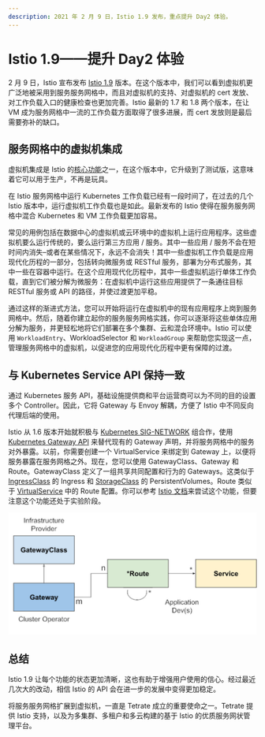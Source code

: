 ```yaml
---
description: 2021 年 2 月 9 日，Istio 1.9 发布，重点提升 Day2 体验。
---
```


# Istio 1.9——提升 Day2 体验

2 月 9 日，Istio 宣布发布 [Istio 1.9](https://istio.io/latest/news/releases/1.9.x/announcing-1.9/) 版本。在这个版本中，我们可以看到虚拟机更广泛地被采用到服务服务网格中，而且对虚拟机的支持、对虚拟机的 cert 发放、对工作负载入口的健康检查也更加完善。Istio 最新的 1.7 和 1.8 两个版本，在让 VM 成为服务网格中一流的工作负载方面取得了很多进展，而 cert 发放则是最后需要弥补的缺口。

## 服务网格中的虚拟机集成

虚拟机集成是 Istio 的[核心功能](https://istio.io/latest/about/feature-stages/)之一，在这个版本中，它升级到了测试版，这意味着它可以用于生产，不再是玩具。

在 Istio 服务网格中运行 Kubernetes 工作负载已经有一段时间了，在过去的几个 Istio 版本中，运行虚拟机工作负载也是如此。最新发布的 Istio 使得在服务服务网格中混合 Kubernetes 和 VM 工作负载更加容易。

常见的用例包括在数据中心的虚拟机或云环境中的虚拟机上运行应用程序。这些虚拟机要么运行传统的，要么运行第三方应用 / 服务。其中一些应用 / 服务不会在短时间内消失–或者在某些情况下，永远不会消失！其中一些虚拟机工作负载是应用现代化历程的一部分，包括转向微服务或 RESTful 服务，部署为分布式服务，其中一些在容器中运行。在这个应用现代化历程中，其中一些虚拟机运行单体工作负载，直到它们被分解为微服务：在虚拟机中运行这些应用提供了一条通往目标 RESTful 服务或 API 的路径，并使过渡更加平稳。

通过这样的渐进式方法，您可以开始将运行在虚拟机中的现有应用程序上岗到服务网格中。然后，随着你建立起你的服务服务网格实践，你可以逐渐将这些单体应用分解为服务，并更轻松地将它们部署在多个集群、云和混合环境中。Istio 可以使用 `WorkloadEntry`、WorkloadSelector 和 `WorkloadGroup` 来帮助您实现这一点，管理服务网格中的虚拟机，以促进您的应用现代化历程中更有保障的过渡。

## 与 Kubernetes Service API 保持一致

通过 Kubernetes 服务 API，基础设施提供商和平台运营商可以为不同的目的设置多个 Controller。因此，它将 Gateway 与 Envoy 解耦，方便了 Istio 中不同反向代理后端的使用。

Istio 从 1.6 版本开始就积极与 [Kubernetes SIG-NETWORK](https://github.com/kubernetes/community/tree/master/sig-network) 组合作，使用 [Kubernetes Gateway API](https://github.com/kubernetes-sigs/gateway-api) 来替代现有的 Gateway 声明，并将服务网格中的服务对外暴露。以前，你需要创建一个 VirtualService 来绑定到 Gateway 上，以便将服务暴露在服务网格之外。现在，您可以使用 GatewayClass、Gateway 和 Route。GatewayClass 定义了一组共享共同配置和行为的 Gateways。这类似于 [IngressClass](https://github.com/kubernetes/enhancements/blob/master/keps/sig-network/20190125-ingress-api-group.md#ingress-class) 的 Ingress 和 [StorageClass](https://kubernetes.io/docs/concepts/storage/storage-classes/) 的 PersistentVolumes。Route 类似于 [VirtualService](https://istio.io/latest/docs/reference/config/networking/virtual-service/) 中的 Route 配置。你可以参考 [Istio 文档](https://istio.io/latest/docs/tasks/traffic-management/ingress/service-apis/)来尝试这个功能，但要注意这个功能还处于实验阶段。

![资源关系](../images/e6c9d24ely1go6huild3ej20w00fs3yo.jpg)

## 总结

Istio 1.9 让每个功能的状态更加清晰，这也有助于增强用户使用的信心。经过最近几次大的改动，相信 Istio 的 API 会在进一步的发展中变得更加稳定。

将服务服务网格扩展到虚拟机，一直是 Tetrate 成立的重要使命之一。Tetrate 提供 Istio 支持，以及为多集群、多租户和多云构建的基于 Istio 的优质服务网状管理平台。

